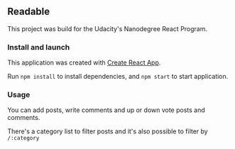 ## Readable

This project was build for the Udacity's Nanodegree React Program.

### Install and launch

This application was created with [Create React App](https://github.com/facebookincubator/create-react-app).

Run `npm install` to install dependencies, and `npm start` to start application.

### Usage

You can add posts, write comments and up or down vote posts and comments.

There's a category list to filter posts and it's also possible to filter by `/:category`